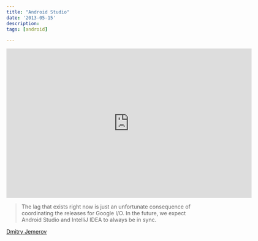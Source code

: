 ```yaml
---
title: "Android Studio"
date: '2013-05-15'
description:
tags: [android]

---
```


<iframe width="640" height="390" src="http://www.youtube.com/embed/e0fXuyL0xVU" frameborder="0" allowfullscreen></iframe>

<br>

> The lag that exists right now is just an unfortunate consequence of coordinating the releases for Google I/O. In the future, we expect Android Studio and IntelliJ IDEA to always be in sync.

[Dmitry Jemerov](http://blog.jetbrains.com/blog/2013/05/15/intellij-idea-is-the-base-for-android-studio-the-new-ide-for-android-developers/)
